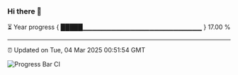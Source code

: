 ### Hi there 👋

⏳ Year progress { █████▁▁▁▁▁▁▁▁▁▁▁▁▁▁▁▁▁▁▁▁▁▁▁▁▁ } 17.00 %

---

⏰ Updated on Tue, 04 Mar 2025 00:51:54 GMT

![Progress Bar CI](https://github.com/Shyam-Makwana/GitHub-Actions-Demo/workflows/Progress%20Bar%20CI/badge.svg)
